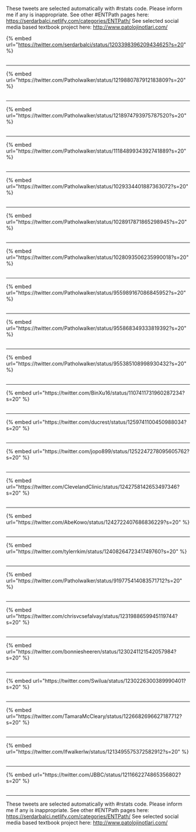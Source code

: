 

These tweets are selected automatically with #rstats code. Please inform me if any is inappropriate.
See other #ENTPath pages here: https://serdarbalci.netlify.com/categories/ENTPath/ 
See selected social media based textbook project here: http://www.patolojinotlari.com/

{% embed url="https://twitter.com/serdarbalci/status/1203398396209434625?s=20" %}<br>
<br>
<hr>
{% embed url="https://twitter.com/Patholwalker/status/1219880787912183809?s=20" %}<br>
<br>
<hr>
{% embed url="https://twitter.com/Patholwalker/status/1218974793975787520?s=20" %}<br>
<br>
<hr>
{% embed url="https://twitter.com/Patholwalker/status/1118489934392741889?s=20" %}<br>
<br>
<hr>
{% embed url="https://twitter.com/Patholwalker/status/1029334401887363072?s=20" %}<br>
<br>
<hr>
{% embed url="https://twitter.com/Patholwalker/status/1028917871865298945?s=20" %}<br>
<br>
<hr>
{% embed url="https://twitter.com/Patholwalker/status/1028093506235990018?s=20" %}<br>
<br>
<hr>
{% embed url="https://twitter.com/Patholwalker/status/955989167086845952?s=20" %}<br>
<br>
<hr>
{% embed url="https://twitter.com/Patholwalker/status/955868349333819392?s=20" %}<br>
<br>
<hr>
{% embed url="https://twitter.com/Patholwalker/status/955385108998930432?s=20" %}<br>
<br>
<hr>
{% embed url="https://twitter.com/BinXu16/status/1107411731960287234?s=20" %}<br>
<br>
<hr>
{% embed url="https://twitter.com/ducrest/status/1259741100450988034?s=20" %}<br>
<br>
<hr>
{% embed url="https://twitter.com/jopo899/status/1252247278095605762?s=20" %}<br>
<br>
<hr>
{% embed url="https://twitter.com/ClevelandClinic/status/1242758142653497346?s=20" %}<br>
<br>
<hr>
{% embed url="https://twitter.com/AbeKowo/status/1242722407686836229?s=20" %}<br>
<br>
<hr>
{% embed url="https://twitter.com/tylerrkim/status/1240826472341749760?s=20" %}<br>
<br>
<hr>
{% embed url="https://twitter.com/Patholwalker/status/919775414083571712?s=20" %}<br>
<br>
<hr>
{% embed url="https://twitter.com/chrisvcsefalvay/status/1231988659945119744?s=20" %}<br>
<br>
<hr>
{% embed url="https://twitter.com/bonniesheeren/status/1230241121542057984?s=20" %}<br>
<br>
<hr>
{% embed url="https://twitter.com/Swilua/status/1230226300389990401?s=20" %}<br>
<br>
<hr>
{% embed url="https://twitter.com/TamaraMcCleary/status/1226682696627187712?s=20" %}<br>
<br>
<hr>
{% embed url="https://twitter.com/lfwalkerlw/status/1213495575372582912?s=20" %}<br>
<br>
<hr>
{% embed url="https://twitter.com/JBBC/status/1211662274865356802?s=20" %}<br>
<br>
<hr>


These tweets are selected automatically with #rstats code. Please inform me if any is inappropriate.
See other #ENTPath pages here: https://serdarbalci.netlify.com/categories/ENTPath/ 
See selected social media based textbook project here: http://www.patolojinotlari.com/
